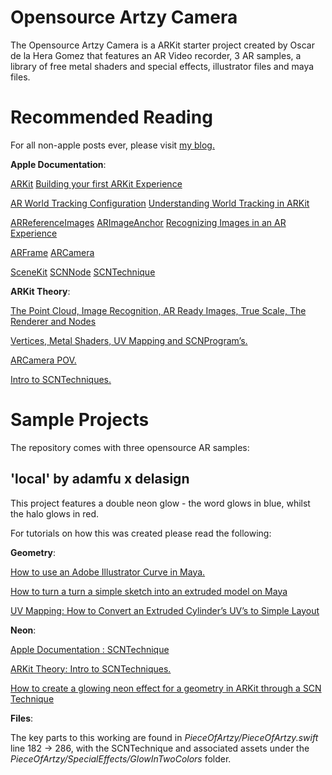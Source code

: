 # Opensource Artzy Camera

The Opensource Artzy Camera is a ARKit starter project created by Oscar de la Hera Gomez that features an AR Video recorder, 3 AR samples, a library of free metal shaders and special effects, illustrator files and maya files.

# Recommended Reading

For all non-apple posts ever, please visit <a href="http://www.oscardelahera.com/blog">my blog.</a>

<b>Apple Documentation</b>:

<a href="https://developer.apple.com/documentation/arkit">ARKit</a>
<a href="https://developer.apple.com/documentation/arkit/building_your_first_ar_experience">Building your first ARKit Experience</a>

<a href="https://developer.apple.com/documentation/arkit/arworldtrackingconfiguration">AR World Tracking Configuration</a>
<a href="https://developer.apple.com/documentation/arkit/understanding_world_tracking_in_arkit">Understanding World Tracking in ARKit</a>

<a href="https://developer.apple.com/documentation/arkit/arreferenceimage">ARReferenceImages</a>
<a href="https://developer.apple.com/documentation/arkit/arimageanchor">ARImageAnchor</a>
<a href="https://developer.apple.com/documentation/arkit/recognizing_images_in_an_ar_experience">Recognizing Images in an AR Experience</a>

<a href="https://developer.apple.com/documentation/arkit/arframe">ARFrame</a>
<a href="https://developer.apple.com/documentation/arkit/arcamera">ARCamera</a>

<a href="https://developer.apple.com/documentation/scenekit">SceneKit</a>
<a href="https://developer.apple.com/documentation/scnnode">SCNNode</a>
<a href="https://developer.apple.com/documentation/scenekit/scntechnique">SCNTechnique</a>

<b>ARKit Theory</b>:

<a href="https://medium.com/ar-tips-and-tricks/arkit-theory-the-point-cloud-image-recognition-ar-ready-images-true-scale-the-renderer-and-e1508398dd4">The Point Cloud, Image Recognition, AR Ready Images, True Scale, The Renderer and Nodes</a>

<a href="https://medium.com/ar-tips-and-tricks/arkit-theory-vertices-metal-shaders-uv-mapping-and-scnprograms-445e9fc4c53f">Vertices, Metal Shaders, UV Mapping and SCNProgram’s.</a>

<a href="https://medium.com/ar-tips-and-tricks/arkit-theory-arcamera-point-of-view-81e1fe7088e5">ARCamera POV.</a>

<a href="https://medium.com/ar-tips-and-tricks/arkit-theory-an-introduction-to-scntechniques-710e024bc91e">Intro to SCNTechniques.</a>


# Sample Projects

The repository comes with three opensource AR samples:

## 'local' by adamfu x delasign

This project features a double neon glow - the word glows in blue, whilst the halo glows in red.

For tutorials on how this was created please read the following:

<b>Geometry</b>:

<a href="https://medium.com/ar-tips-and-tricks/how-to-use-an-adobe-illustrator-curve-in-maya-7e7f189e7ed8">How to use an Adobe Illustrator Curve in Maya.</a>

<a href="https://medium.com/ar-tips-and-tricks/how-to-turn-a-turn-a-simple-sketch-into-an-extruded-model-on-maya-5e9520ca5bc9">How to turn a turn a simple sketch into an extruded model on Maya</a>

<a href="https://medium.com/ar-tips-and-tricks/uv-mapping-how-to-convert-an-extruded-cylinders-uv-s-to-simple-layout-1c6f9c20f31">UV Mapping: How to Convert an Extruded Cylinder’s UV’s to Simple Layout</a>

<b>Neon</b>:

<a href="https://developer.apple.com/documentation/scenekit/scntechnique">Apple Documentation : SCNTechnique</a>

<a href="https://medium.com/ar-tips-and-tricks/arkit-theory-an-introduction-to-scntechniques-710e024bc91e">ARKit Theory: Intro to SCNTechniques.</a>

<a href="https://medium.com/ar-tips-and-tricks/how-to-create-a-glowing-neon-effect-for-a-geometry-in-arkit-through-an-scntechnique-22c70acd5f42">How to create a glowing neon effect for a geometry in ARKit through a SCN Technique</a>

<b>Files</b>:

The key parts to this working are found in *PieceOfArtzy/PieceOfArtzy.swift* line 182 -> 286, with the SCNTechnique and associated assets under the *PieceOfArtzy/SpecialEffects/GlowInTwoColors* folder.
